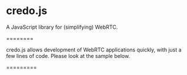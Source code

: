 credo.js
========

A JavaScript library for (simplifying) WebRTC.

========

credo.js allows development of WebRTC applications quickly, with just a few lines of code.
Please look at the sample below.

=========
	<script type='text/javascript'>
		//sample code
		//The call back method that will be called, so that your code can pass it to signalling
		
		var config = {'iceServers': [{'url': 'stun:stun.l.google.com:19302'}]};
			var onSessionDesc = function(localDesc){
			//Your signalling code
				socket.emit('sdp',localDesc);
			}
			
			//===Credo.js API call starts===  Step 1 Start an audio/video media object
			var mediaSession = new Credo.Media('AV','localVid','remVid',success,failure);
			mediaSession.start();
			
			//Step 2 Pass the media object to Connection , that's it !! just call con.call(); when you want to start calling
			var con = new Credo.Connection(config,onSessionDesc,null,mediaSession,success,failure);
			//===Credo.js API call ends=== 
			
			//Your signalling code receives sdp and passes it to credo's connection
			socket.on('sdp',function(evt){
			con.descriptionReceived(evt)
			});
	</script>
	
	<body>
		<video id="localVid" autoplay="autoplay" height="400" width="500"></video>
		<input type="submit" onclick="con.call();" name="connect" id="connect"/>
		<video id="remVid" autoplay="autoplay" height="400" width="500"></video>		
	</body>

=========

No need to write the complicated event management routines for getting the media, creating peer connection adding handlers for sdp and ice.

credo.js provides a clean and easy API for you to focus more on developing solutions rather than writing logic that adhers to WebRTC standards.

credo.js is not tied to any signalling mechanism. It's designed to be a client side library only. The signalling part is always server dependent hence tied to different implementations (websockets, jingle, SIP etc). So you have to write it as per your requirement. 

credo.js provides handlers/callbacks at the appripriate places for integration with the signalling mechanism of your choice. Hence this is compatible with any signalling you choose, or want to switch to.


